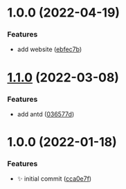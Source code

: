 # 1.0.0 (2022-04-19)


### Features

* add website ([ebfec7b](https://github.com/haydenull/logseq-plugin-file-manager/commit/ebfec7b3992941e9f03ee6de255c36168bfa2347))

# [1.1.0](https://github.com/haydenull/logseq-plugin-file-manager/compare/v1.0.0...v1.1.0) (2022-03-08)


### Features

* add antd ([036577d](https://github.com/haydenull/logseq-plugin-file-manager/commit/036577dc529db4e4a5964c287a55d112bae654bc))

# 1.0.0 (2022-01-18)


### Features

* ✨ initial commit ([cca0e7f](https://github.com/haydenull/logseq-plugin-file-manager/commit/cca0e7fcba33830eaf534fd9ca6b867b57147de4))
